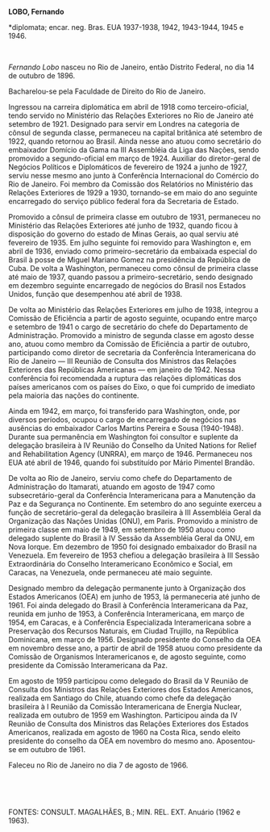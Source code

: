 **LOBO, Fernando**

\*diplomata; encar. neg. Bras. EUA 1937-1938, 1942, 1943-1944, 1945 e
1946.

 

*Fernando Lobo* nasceu no Rio de Janeiro, então Distrito Federal, no dia
14 de outubro de 1896.

Bacharelou-se pela Faculdade de Direito do Rio de Janeiro.

Ingressou na carreira diplomática em abril de 1918 como
terceiro-oficial, tendo servido no Ministério das Relações Exteriores no
Rio de Janeiro até setembro de 1921. Designado para servir em Londres na
categoria de cônsul de segunda classe, permaneceu na capital britânica
até setembro de 1922, quando retornou ao Brasil. Ainda nesse ano atuou
como secretário do embaixador Domício da Gama na III Assembléia da Liga
das Nações, sendo promovido a segundo-oficial em março de 1924. Auxiliar
do diretor-geral de Negócios Políticos e Diplomáticos de fevereiro de
1924 a junho de 1927, serviu nesse mesmo ano junto à Conferência
Internacional do Comércio do Rio de Janeiro. Foi membro da Comissão dos
Relatórios no Ministério das Relações Exteriores de 1929 a 1930,
tornando-se em maio do ano seguinte encarregado do serviço público
federal fora da Secretaria de Estado.

Promovido a cônsul de primeira classe em outubro de 1931, permaneceu no
Ministério das Relações Exteriores até junho de 1932, quando ficou à
disposição do governo do estado de Minas Gerais, ao qual serviu até
fevereiro de 1935. Em julho seguinte foi removido para Washington e, em
abril de 1936, enviado como primeiro-secretário da embaixada especial do
Brasil à posse de Miguel Mariano Gomez na presidência da República de
Cuba. De volta a Washington, permaneceu como cônsul de primeira classe
até maio de 1937, quando passou a primeiro-secretário, sendo designado
em dezembro seguinte encarregado de negócios do Brasil nos Estados
Unidos, função que desempenhou até abril de 1938.

De volta ao Ministério das Relações Exteriores em julho de 1938,
integrou a Comissão de Eficiência a partir de agosto seguinte, ocupando
entre março e setembro de 1941 o cargo de secretário do chefe do
Departamento de Administração. Promovido a ministro de segunda classe em
agosto desse ano, atuou como membro da Comissão de Eficiência a partir
de outubro, participando como diretor de secretaria da Conferência
Interamericana do Rio de Janeiro — III Reunião de Consulta dos Ministros
das Relações Exteriores das Repúblicas Americanas — em janeiro de 1942.
Nessa conferência foi recomendada a ruptura das relações diplomáticas
dos países americanos com os países do Eixo, o que foi cumprido de
imediato pela maioria das nações do continente.

Ainda em 1942, em março, foi transferido para Washington, onde, por
diversos períodos, ocupou o cargo de encarregado de negócios nas
ausências do embaixador Carlos Martins Pereira e Sousa (1940-1948).
Durante sua permanência em Washington foi consultor e suplente da
delegação brasileira à IV Reunião do Conselho da United Nations for
Relief and Rehabilitation Agency (UNRRA), em março de 1946. Permaneceu
nos EUA até abril de 1946, quando foi substituído por Mário Pimentel
Brandão.

De volta ao Rio de Janeiro, serviu como chefe do Departamento de
Administração do Itamarati, atuando em agosto de 1947 como
subsecretário-geral da Conferência Interamericana para a Manutenção da
Paz e da Segurança no Continente. Em setembro do ano seguinte exerceu a
função de secretário-geral da delegação brasileira à III Assembléia
Geral da Organização das Nações Unidas (ONU), em Paris. Promovido a
ministro de primeira classe em maio de 1949, em setembro de 1950 atuou
como delegado suplente do Brasil à IV Sessão da Assembléia Geral da ONU,
em Nova Iorque. Em dezembro de 1950 foi designado embaixador do Brasil
na Venezuela. Em fevereiro de 1953 chefiou a delegação brasileira à III
Sessão Extraordinária do Conselho Interamericano Econômico e Social, em
Caracas, na Venezuela, onde permaneceu até maio seguinte.

Designado membro da delegação permanente junto à Organização dos Estados
Americanos (OEA) em junho de 1953, lá permaneceria até junho de 1961.
Foi ainda delegado do Brasil à Conferência Interamericana da Paz,
reunida em junho de 1953, à Conferência Interamericana, em março de
1954, em Caracas, e à Conferência Especializada Interamericana sobre a
Preservação dos Recursos Naturais, em Ciudad Trujillo, na República
Dominicana, em março de 1956. Designado presidente do Conselho da OEA em
novembro desse ano, a partir de abril de 1958 atuou como presidente da
Comissão de Organismos Interamericanos e, de agosto seguinte, como
presidente da Comissão Interamericana da Paz.

Em agosto de 1959 participou como delegado do Brasil da V Reunião de
Consulta dos Ministros das Relações Exteriores dos Estados Americanos,
realizada em Santiago do Chile, atuando como chefe da delegação
brasileira à I Reunião da Comissão Interamericana de Energia Nuclear,
realizada em outubro de 1959 em Washington. Participou ainda da IV
Reunião de Consulta dos Ministros das Relações Exteriores dos Estados
Americanos, realizada em agosto de 1960 na Costa Rica, sendo eleito
presidente do conselho da OEA em novembro do mesmo ano. Aposentou-se em
outubro de 1961.

Faleceu no Rio de Janeiro no dia 7 de agosto de 1966.

 

 

FONTES: CONSULT. MAGALHÃES, B.; MIN. REL. EXT. Anuário (1962 e 1963).

 
